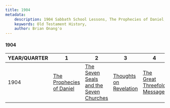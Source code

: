 ```yaml
---
title: 1904
metadata:
    description: 1904 Sabbath School Lessons, The Prophecies of Daniel, The Seven Seals and the Seven Churches, Thoughts on Revelation, The Great Threefold Message
    keywords: Old Testament History,
    author: Brian Onang'o
---
```


#### 1904

YEAR/QUARTER |   1  | 2| 3| 4
-------------|------------|---|--|---
1904   |  [The Prophecies of Daniel](/1901-1910/1904/quarter1) | [The Seven Seals and the Seven Churches](/1901-1910/1904/quarter2) | [Thoughts on Revelation](/1901-1910/1904/quarter3) | [The Great Threefold Message](/1901-1910/1904/quarter4) |
 